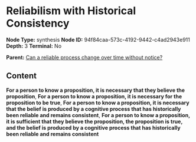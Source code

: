 # Reliabilism with Historical Consistency

**Node Type:** synthesis
**Node ID:** 94f84caa-573c-4192-9442-c4ad2943e911
**Depth:** 3
**Terminal:** No

**Parent:** [Can a reliable process change over time without notice?](can-a-reliable-process-change-over-time-without-notice.md)

## Content

**For a person to know a proposition, it is necessary that they believe the proposition**, **For a person to know a proposition, it is necessary for the proposition to be true**, **For a person to know a proposition, it is necessary that the belief is produced by a cognitive process that has historically been reliable and remains consistent**, **For a person to know a proposition, it is sufficient that they believe the proposition, the proposition is true, and the belief is produced by a cognitive process that has historically been reliable and remains consistent**
